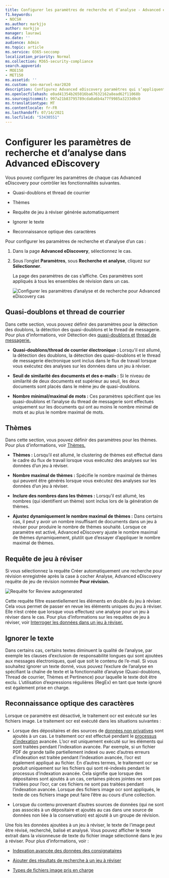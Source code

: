 ```yaml
---
title: Configurer les paramètres de recherche et d’analyse - Advanced eDiscovery
f1.keywords:
- NOCSH
ms.author: markjjo
author: markjjo
manager: laurawi
ms.date: ''
audience: Admin
ms.topic: article
ms.service: O365-seccomp
localization_priority: Normal
ms.collection: M365-security-compliance
search.appverid:
- MOE150
- MET150
ms.assetid: ''
ms.custom: seo-marvel-mar2020
description: Configurez Advanced eDiscovery paramètres qui s’appliquent à tous les ensembles de révision dans un cas. Cela inclut les paramètres d’analyse et de reconnaissance optique de caractères.
ms.openlocfilehash: e0ad41354b265016ba67632162a8ead62f11068b
ms.sourcegitcommit: 997a21b83795789cda0a6b4a77f9985a3233d0c0
ms.translationtype: MT
ms.contentlocale: fr-FR
ms.lasthandoff: 07/14/2021
ms.locfileid: "53430551"
---
```

# <a name="configure-search-and-analytics-settings-in-advanced-ediscovery"></a>Configurer les paramètres de recherche et d’analyse dans Advanced eDiscovery

Vous pouvez configurer les paramètres de chaque cas Advanced eDiscovery pour contrôler les fonctionnalités suivantes.

- Quasi-doublons et thread de courrier

- Thèmes

- Requête de jeu à réviser générée automatiquement

- Ignorer le texte

- Reconnaissance optique des caractères

Pour configurer les paramètres de recherche et d’analyse d’un cas :

1. Dans la page **Advanced eDiscovery**, sélectionnez le cas.

2. Sous l’onglet **Paramètres**, sous **Recherche et analyse**, cliquez sur **Sélectionner**.

   La page des paramètres de cas s’affiche. Ces paramètres sont appliqués à tous les ensembles de révision dans un cas.

   ![Configurer les paramètres d’analyse et de recherche pour Advanced eDiscovery cas](../media/AeDCaseSettings.png)

## <a name="near-duplicates-and-email-threading"></a>Quasi-doublons et thread de courrier

Dans cette section, vous pouvez définir des paramètres pour la détection des doublons, la détection des quasi-doublons et le thread de messagerie. Pour plus d’informations, voir Détection des [quasi-doublons et](near-duplicate-detection-in-advanced-ediscovery.md) [thread de messagerie.](email-threading-in-advanced-ediscovery.md)

- **Quasi-doublons/thread de courrier électronique :** Lorsqu’il est allumé, la détection des doublons, la détection des quasi-doublons et le thread de messagerie électronique sont inclus dans le flux de travail lorsque vous exécutez des analyses sur les données dans un jeu à réviser.

- **Seuil de similarité des documents et des e-mails :** Si le niveau de similarité de deux documents est supérieur au seuil, les deux documents sont placés dans le même jeu de quasi-doublons.

- **Nombre minimal/maximal de mots :** Ces paramètres spécifient que les quasi-doublons et l’analyse du thread de messagerie sont effectués uniquement sur les documents qui ont au moins le nombre minimal de mots et au plus le nombre maximal de mots.

## <a name="themes"></a>Thèmes

Dans cette section, vous pouvez définir des paramètres pour les thèmes. Pour plus d’informations, voir [Thèmes.](themes-in-advanced-ediscovery.md)

- **Thèmes :** Lorsqu’il est allumé, le clustering de thèmes est effectué dans le cadre du flux de travail lorsque vous exécutez des analyses sur les données d’un jeu à réviser.

- **Nombre maximal de thèmes :** Spécifie le nombre maximal de thèmes qui peuvent être générés lorsque vous exécutez des analyses sur les données d’un jeu à réviser.

- **Inclure des nombres dans les thèmes :** Lorsqu’il est allumé, les nombres (qui identifient un thème) sont inclus lors de la génération de thèmes. 

- **Ajustez dynamiquement le nombre maximal de thèmes :** Dans certains cas, il peut y avoir un nombre insuffisant de documents dans un jeu à réviser pour produire le nombre de thèmes souhaité. Lorsque ce paramètre est activé, Advanced eDiscovery ajuste le nombre maximal de thèmes dynamiquement, plutôt que d’essayer d’appliquer le nombre maximal de thèmes.

## <a name="review-set-query"></a>Requête de jeu à réviser

Si vous  sélectionnez la requête Créer automatiquement une recherche pour révision enregistrée après la case à cocher Analyse, Advanced eDiscovery requête de jeu de révision nommée **Pour révision.** 

![Requête for Review autogenerated](../media/AeDForReviewQuery.png)

Cette requête filtre essentiellement les éléments en double du jeu à réviser. Cela vous permet de passer en revue les éléments uniques du jeu à réviser. Elle n’est créée que lorsque vous effectuez une analyse pour un jeu à réviser dans le cas. Pour plus d’informations sur les requêtes de jeu à réviser, voir [Interroger les données dans un jeu à réviser.](review-set-search.md)

## <a name="ignore-text"></a>Ignorer le texte

Dans certains cas, certains textes diminuent la qualité de l’analyse, par exemple les clauses d’exclusion de responsabilité longues qui sont ajoutées aux messages électroniques, quel que soit le contenu de l’e-mail. Si vous souhaitez ignorer un texte donné, vous pouvez l’exclure de l’analyse en spécifiant la chaîne de texte et la fonctionnalité d’analyse (Quasi-doublons, Thread de courrier, Thèmes et Pertinence) pour laquelle le texte doit être exclu. L’utilisation d’expressions régulières (RegEx) en tant que texte ignoré est également prise en charge. 

## <a name="optical-character-recognition-ocr"></a>Reconnaissance optique des caractères

Lorsque ce paramètre est désactivé, le traitement ocr est exécuté sur les fichiers image. Le traitement ocr est exécuté dans les situations suivantes :

- Lorsque des dépositaires et des sources de [données non privatives](non-custodial-data-sources.md) sont ajoutés à un cas. Le traitement ocr est effectué pendant le [processus d’indexation](indexing-custodian-data.md) avancée. L’ocr est uniquement exécuté sur les éléments qui sont traitées pendant l’indexation avancée. Par exemple, si un fichier PDF de grande taille partiellement indexé ou avec d’autres erreurs d’indexation est traitée pendant l’indexation avancée, l’ocr est également appliqué au fichier. En d’autres termes, le traitement ocr se produit uniquement sur les fichiers qui sont ré-indexés pendant le processus d’indexation avancée. Cela signifie que lorsque des dépositaires sont ajoutés à un cas, certaines pièces jointes ne sont pas traitées pour l’ocr, car ces fichiers ne sont pas traitées pendant l’indexation avancée. Lorsque des fichiers image ocr sont appliqués, le texte de ces fichiers image peut faire l’être au cours d’une collection.

- Lorsque du contenu provenant d’autres sources de données (qui ne sont pas associés à un dépositaire et ajoutés au cas dans une source de données non liée à la conservation) est ajouté à un groupe de révision.

Une fois les données ajoutées à un jeu à réviser, le texte de l’image peut être révisé, recherché, balisé et analysé. Vous pouvez afficher le texte extrait dans la visionneuse de texte du fichier image sélectionné dans le jeu à réviser. Pour plus d’informations, voir :

- [Indexation avancée des données des consignataires](indexing-custodian-data.md)

- [Ajouter des résultats de recherche à un jeu à réviser](add-data-to-review-set.md#optical-character-recognition)

- [Types de fichiers image pris en charge](supported-filetypes-ediscovery20.md#image)
